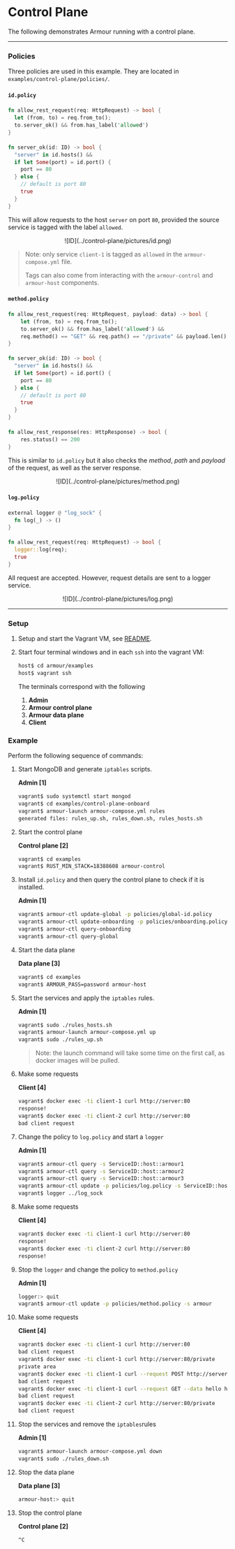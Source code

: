 Control Plane
=============

The following demonstrates Armour running with a control plane.

---

### Policies

Three policies are used in this example. They are located in `examples/control-plane/policies/`.

#### `id.policy`

```rust
fn allow_rest_request(req: HttpRequest) -> bool {
  let (from, to) = req.from_to();
  to.server_ok() && from.has_label('allowed')
}

fn server_ok(id: ID) -> bool {
  "server" in id.hosts() &&
  if let Some(port) = id.port() {
    port == 80
  } else {
    // default is port 80
    true
  }
}
```

This will allow requests to the host `server` on port `80`, provided the source service is tagged with the label `allowed`.

<center>
![ID](../control-plane/pictures/id.png)
</center>

> Note: only service `client-1` is tagged as `allowed` in the `armour-compose.yml` file.
> 
> Tags can also come from interacting with the `armour-control` and `armour-host` components.


#### `method.policy`

```rust
fn allow_rest_request(req: HttpRequest, payload: data) -> bool {
    let (from, to) = req.from_to();
    to.server_ok() && from.has_label('allowed') &&
    req.method() == "GET" && req.path() == "/private" && payload.len() == 0
}

fn server_ok(id: ID) -> bool {
  "server" in id.hosts() &&
  if let Some(port) = id.port() {
    port == 80
  } else {
    // default is port 80
    true
  }
}

fn allow_rest_response(res: HttpResponse) -> bool {
    res.status() == 200
}
```
This is similar to `id.policy` but it also checks the *method*, *path* and *payload* of the request, as well as the server response.

<center>
![ID](../control-plane/pictures/method.png)
</center>

#### `log.policy`

```rust
external logger @ "log_sock" {
  fn log(_) -> ()
}

fn allow_rest_request(req: HttpRequest) -> bool {
  logger::log(req);
  true
}
```
All request are accepted. However, request details are sent to a logger service.
<center>
![ID](../control-plane/pictures/log.png)
</center>


---

### Setup

1. Setup and start the Vagrant VM, see [README](../README.md).
1. Start four terminal windows and in each `ssh` into the vagrant VM:

   ```sh
   host$ cd armour/examples
   host$ vagrant ssh
   ```

	The terminals correspond with the following
	
   1. **Admin**
   1. **Armour control plane**
   1. **Armour data plane**
   1. **Client**


### Example

Perform the following sequence of commands:

1. Start MongoDB and generate `iptables` scripts.
	
	**Admin [1]**
	
	```sh
	vagrant$ sudo systemctl start mongod
   vagrant$ cd examples/control-plane-onboard
   vagrant$ armour-launch armour-compose.yml rules
   generated files: rules_up.sh, rules_down.sh, rules_hosts.sh
	```

1. Start the control plane

	**Control plane [2]**

	```sh
	vagrant$ cd examples
	vagrant$ RUST_MIN_STACK=18388608 armour-control
	```

1. Install `id.policy` and then query the control plane to check if it is installed.
	
	**Admin [1]**
	
	```sh
   vagrant$ armour-ctl update-global -p policies/global-id.policy
   vagrant$ armour-ctl update-onboarding -p policies/onboarding.policy
   vagrant$ armour-ctl query-onboarding
   vagrant$ armour-ctl query-global 
	```

1. Start the data plane

	**Data plane [3]**

	```sh
	vagrant$ cd examples
	vagrant$ ARMOUR_PASS=password armour-host
	```

1. Start the services and apply the `iptables` rules.
	
	**Admin [1]**
	
	```sh
   vagrant$ sudo ./rules_hosts.sh
   vagrant$ armour-launch armour-compose.yml up
   vagrant$ sudo ./rules_up.sh
	```

   > Note: the launch command will take some time on the first call, as docker images will be pulled.

1. Make some requests
	
	**Client [4]**
	
	```sh
   vagrant$ docker exec -ti client-1 curl http://server:80
   response!
   vagrant$ docker exec -ti client-2 curl http://server:80
   bad client request
	```

1. Change the policy to `log.policy` and start a `logger`
	
	**Admin [1]**
	
	```sh
   vagrant$ armour-ctl query -s ServiceID::host::armour1
   vagrant$ armour-ctl query -s ServiceID::host::armour2
   vagrant$ armour-ctl query -s ServiceID::host::armour3
   vagrant$ armour-ctl update -p policies/log.policy -s ServiceID::host::armour3
   vagrant$ logger ../log_sock
	```

1. Make some requests
	
	**Client [4]**
	
	```sh
   vagrant$ docker exec -ti client-1 curl http://server:80
   response!
   vagrant$ docker exec -ti client-2 curl http://server:80
   response!
	```

1. Stop the `logger` and change the policy to `method.policy`
	
	**Admin [1]**
	
	```sh
   logger:> quit
   vagrant$ armour-ctl update -p policies/method.policy -s armour
	```

1. Make some requests

	**Client [4]**
	
	```sh
   vagrant$ docker exec -ti client-1 curl http://server:80
   bad client request
   vagrant$ docker exec -ti client-1 curl http://server:80/private
   private area
   vagrant$ docker exec -ti client-1 curl --request POST http://server:80/private
   bad client request
   vagrant$ docker exec -ti client-1 curl --request GET --data hello http://server:80/private
   bad client request
   vagrant$ docker exec -ti client-2 curl http://server:80/private
   bad client request
	```

1. Stop the services and remove the `iptables`rules
	
	**Admin [1]**
	
	```sh
   vagrant$ armour-launch armour-compose.yml down
   vagrant$ sudo ./rules_down.sh
	```

1. Stop the data plane

	**Data plane [3]**

	```sh
	armour-host:> quit
	```

1. Stop the control plane

	**Control plane [2]**

	```
	^C
	```